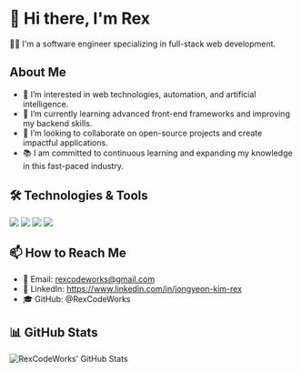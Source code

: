 # 👋 Hi there, I'm Rex

👨‍💻 I'm a software engineer specializing in full-stack web development.

## About Me

- 👀 I’m interested in web technologies, automation, and artificial intelligence.
- 🌱 I’m currently learning advanced front-end frameworks and improving my backend skills.
- 💞️ I’m looking to collaborate on open-source projects and create impactful applications.
- 📚 I am committed to continuous learning and expanding my knowledge in this fast-paced industry.

## 🛠 Technologies & Tools

![](https://img.shields.io/badge/Code-JavaScript-informational?style=flat&logo=javascript&logoColor=white&color=yellow)
![](https://img.shields.io/badge/Code-Python-informational?style=flat&logo=python&logoColor=white&color=blue)
![](https://img.shields.io/badge/Framework-React-informational?style=flat&logo=react&logoColor=white&color=blue)
![](https://img.shields.io/badge/Tools-NodeJS-informational?style=flat&logo=node.js&logoColor=white&color=green)

## 📫 How to Reach Me

- 📧 Email: rexcodeworks@gmail.com
- 💼 LinkedIn: https://www.linkedin.com/in/jongyeon-kim-rex
- 🎓 GitHub: @RexCodeWorks

## 📊 GitHub Stats

![RexCodeWorks' GitHub Stats](https://github-readme-stats.vercel.app/api?username=RexCodeWorks&show_icons=true&theme=radical)

